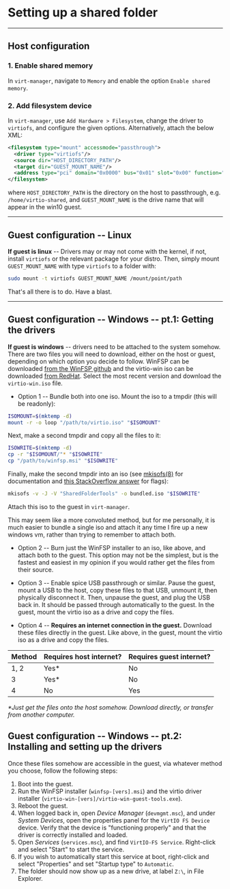 # Setting up a shared folder

---

## Host configuration

### 1. Enable shared memory
In `virt-manager`, navigate to `Memory` and enable the option `Enable shared memory`.

### 2. Add filesystem device
In `virt-manager`, use `Add Hardware > Filesystem`, change the driver to `virtiofs`, and configure the given options. Alternatively, attach the below XML:
```xml
<filesystem type="mount" accessmode="passthrough">
  <driver type="virtiofs"/>
  <source dir="HOST_DIRECTORY_PATH"/>
  <target dir="GUEST_MOUNT_NAME"/>
  <address type="pci" domain="0x0000" bus="0x01" slot="0x00" function="0x0"/>
</filesystem>
```
where `HOST_DIRECTORY_PATH` is the directory on the host to passthrough, e.g. `/home/virtio-shared`, and `GUEST_MOUNT_NAME` is the drive name that will appear in the win10 guest.

---

## Guest configuration -- Linux

**If guest is linux** -- Drivers may or may not come with the kernel, if not, install `virtiofs` or the relevant package for your distro. Then, simply mount `GUEST_MOUNT_NAME` with type `virtiofs` to a folder with:
```bash
sudo mount -t virtiofs GUEST_MOUNT_NAME /mount/point/path
```

That's all there is to do. Have a blast.

---

## Guest configuration -- Windows -- pt.1: Getting the drivers

**If guest is windows** -- drivers need to be attached to the system somehow. There are two files you will need to download, either on the host or guest, depending on which option you decide to follow. WinFSP can be downloaded [from the WinFSP github](https://github.com/winfsp/winfsp/releases/) and the virtio-win iso can be downloaded [from RedHat](https://fedorapeople.org/groups/virt/virtio-win/direct-downloads/archive-virtio/). Select the most recent version and download the `virtio-win.iso` file.

- Option 1 -- Bundle both into one iso. Mount the iso to a tmpdir (this will be readonly):
```bash
ISOMOUNT=$(mktemp -d)
mount -r -o loop "/path/to/virtio.iso" "$ISOMOUNT"
```
Next, make a second tmpdir and copy all the files to it:
```bash
ISOWRITE=$(mktemp -d)
cp -r "$ISOMOUNT/"* "$ISOWRITE"
cp "/path/to/winfsp.msi" "$ISOWRITE"
```
Finally, make the second tmpdir into an iso (see [mkisofs(8)](https://linux.die.net/man/8/mkisofs) for documentation and [this StackOverflow answer](https://unix.stackexchange.com/a/760651) for flags):
```bash
mkisofs -v -J -V "SharedFolderTools" -o bundled.iso "$ISOWRITE"
```
Attach this iso to the guest in `virt-manager`.

This may seem like a more convoluted method, but for me personally, it is much easier to bundle a single iso and attach it any time I fire up a new windows vm, rather than trying to remember to attach both.

- Option 2 -- Burn just the WinFSP installer to an iso, like above, and attach both to the guest. This option may not be the simplest, but is the fastest and easiest in my opinion if you would rather get the files from their source.

- Option 3 -- Enable spice USB passthrough or similar. Pause the guest, mount a USB to the host, copy these files to that USB, unmount it, then physically disconnect it. Then, unpause the guest, and plug the USB back in. It should be passed through automatically to the guest. In the guest, mount the virtio iso as a drive and copy the files.

- Option 4 -- **Requires an internet connection in the guest.** Download these files directly in the guest. Like above, in the guest, mount the virtio iso as a drive and copy the files.

| Method | Requires host internet? | Requires guest internet? |
| ------ | ----------------------- | ------------------------ |
| 1, 2   | Yes*                    | No                       |
| 3      | Yes*                    | No                       |
| 4      | No                      | Yes                      |

*\*Just get the files onto the host somehow. Download directly, or transfer from another computer.*

## Guest configuration -- Windows -- pt.2: Installing and setting up the drivers

Once these files somehow are accessible in the guest, via whatever method you choose, follow the following steps:
1. Boot into the guest.
2. Run the WinFSP installer (`winfsp-[vers].msi`) and the virtio driver installer (`virtio-win-[vers]/virtio-win-guest-tools.exe`).
3. Reboot the guest.
4. When logged back in, open *Device Manager* (`devmgmt.msc`), and under *System Devices*, open the properties panel for the `VirtIO FS Device` device. Verify that the device is "functioning properly" and that the driver is correctly installed and loaded.
5. Open *Services* (`services.msc`), and find `VirtIO-FS Service`. Right-click and select "Start" to start the service.
6. If you wish to automatically start this service at boot, right-click and select "Properties" and set "Startup type" to `Automatic`.
7. The folder should now show up as a new drive, at label `Z:\`, in File Explorer.
